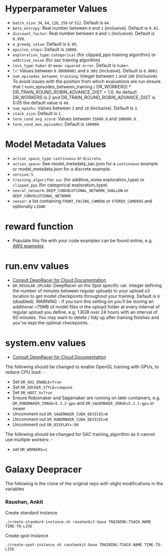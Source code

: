 # Hyperparameter Values

* `batch_size`: `34`, `64`, `128`, `256` or `512`. Default is `64`.
* `beta_entropy`: Real number between `0` and `1` (inclusive). Default is `0.01`.
* `discount_factor`: Real number between `0` and `1` (inclusive). Default is `0.999`.
* `e_greedy_value`: Default is `0.05`.
* `epsilon_steps`: Default is `10000`.
* `exploration_type`: `categorical` (for clipped_ppo training algorithm) or `additive_noise` (for sac training algorithm)
* `loss_type`: `huber` or `mean squared error`. Default is `huber`.
* `lr`: Values between `0.00000001` and `0.001` (inclusive). Default is `0.0003`.
* `num_episodes_between_training`: Integer between `1` and `100` (inclusive). To avoid issues with the position from which evaluations are run ensure that ( num_episodes_between_training / DR_WORKERS) * DR_TRAIN_ROUND_ROBIN_ADVANCE_DIST = 1.0.  As default DR_WORKERS is 2 and DR_TRAIN_ROUND_ROBIN_ADVANCE_DIST is 0.05 the default value is `40`.
* `num_epochs`: Values between `3` and `10` (inclusive). Default is `3`.
* `stack_size`: Default is `1`.
* `term_cond_avg_score`: Values between `35000.0` and `100000.0`.
* `term_cond_max_episodes`: Default is `100000`.

# Model Metadata Values

* `action_space_type`: `continuous` or `discrete`.
* `action_space`: See model_metadata_sac.json for a `continuous` example or model_metadata.json for a discrete example.
* `version`: `5`
* `training_algorithm`: `sac` (for additive_noise exploration_type) or `clipped_ppo` (for categorical exploration_type)
* `neural_network`: `DEEP_CONVOLUTIONAL_NETWORK_SHALLOW` or `DEEP_CONVOLUTIONAL_NETWORK`
* `sensor`:  a list containing `FRONT_FACING_CAMERA` or `STEREO_CAMERAS` and optionally `LIDAR`

# reward function

* Populate this file with your code examples can be found online, e.g. [AWS examples](https://docs.aws.amazon.com/deepracer/latest/developerguide/deepracer-reward-function-examples.html)

# run.env values

* [Consult DeepRacer for Cloud Documentation](https://aws-deepracer-community.github.io/deepracer-for-cloud/reference.html)
* `DR_REGULAR_UPLOAD`: DeepRacer on the Spot specific var.  Integer defining the number of minutes between regular uploads to your upload s3 location to get model checkpoints throughout your training.  Default is `0` (disabled).  WARNING - if you turn this setting on you'll be storing an additional ~75MB of model files in the upload folder at every internal of regular upload you define, e.g. 1.8GB over 24 hours with an interval of 60 minutes.  You may want to delete / tidy up after training finishes and you've kept the optimal checkpoints.

# system.env values

* [Consult DeepRacer for Cloud Documentation](https://aws-deepracer-community.github.io/deepracer-for-cloud/reference.html)

The following should be changed to enable OpenGL training with GPUs, to reduce CPU load: -

* Set `DR_GUI_ENABLE=True`
* Set `DR_DOCKER_STYLE=compose`
* Set `DR_HOST_X=True`
* Ensure Robomaker and Sagemaker are running on later containers, e.g. `DR_ROBOMAKER_IMAGE=5.2.2-gpu` and `DR_SAGEMAKER_IMAGE=5.2.1-gpu` or newer
* Uncomment out `DR_SAGEMAKER_CUDA_DEVICES=0`
* Uncomment out `DR_ROBOMAKER_CUDA_DEVICES=0`
* Uncomment out `DR_DISPLAY=:99`

The following should be changed for SAC training_algorithm as it cannot use multiple workers: -
* set `DR_WORKERS=1`

# Galaxy Deepracer
The following is the clone of the original repo with slight modifications in the variables

### Raushan, Ankit

Create standard instance
```console
./create-standard-instance.sh raushankit-base TRAINING-TSACK-NAME TIME-TO-LIVE
```

Create spot instance
```console
./create-spot-instance.sh raushankit-base TRAINING-TSACK-NAME TIME-TO-LIVE
```